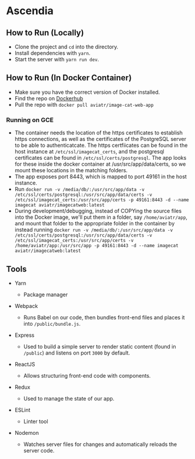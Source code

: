 # Ascendia

## How to Run (Locally)

- Clone the project and `cd` into the directory.
- Install dependencies with `yarn`.
- Start the server with `yarn run dev`.

## How to Run (In Docker Container)

- Make sure you have the correct version of Docker installed.
- Find the repo on [Dockerhub](https://hub.docker.com/r/aviatr/image-cat-web-app/)
- Pull the repo with `docker pull aviatr/image-cat-web-app`

### Running on GCE
- The container needs the location of the https certificates to establish https connections, as well as the certificates of the PostgreSQL server to be able to authenticatcate. The https certfiicates can be found in the host instance at `/etc/ssl/imagecat_certs`, and the postgresql certificates can be found in `/etc/ssl/certs/postgresql`. The app looks for these inside the docker container at /usr/src/app/data/certs, so we mount these locations in the matching folders.
- The app exposes port 8443, which is mapped to port 49161 in the host instance.
- Run `docker run -v /media/db/:/usr/src/app/data -v /etc/ssl/certs/postgresql:/usr/src/app/data/certs -v /etc/ssl/imagecat_certs:/usr/src/app/certs -p 49161:8443 -d --name imagecat aviatr/imagecatweb:latest`
- During development/debugging, instead of COPYing the source files into the Docker image, we'll put them in a folder, say `/home/aviatr/app`, and mount that folder to the appropriate folder in the container by instead running `docker run -v /media/db/:/usr/src/app/data -v /etc/ssl/certs/postgresql:/usr/src/app/data/certs -v /etc/ssl/imagecat_certs:/usr/src/app/certs -v /home/aviatr/app:/usr/src/app -p 49161:8443 -d --name imagecat aviatr/imagecatweb:latest`

## Tools

- Yarn
  - Package manager

- Webpack
  - Runs Babel on our code, then bundles front-end files and places it into `/public/bundle.js`.

- Express
  - Used to build a simple server to render static content (found in `/public`) and listens on port `3000` by default.

- ReactJS
  - Allows structuring front-end code with components.

- Redux
  - Used to manage the state of our app.

- ESLint
  - Linter tool

- Nodemon
  - Watches server files for changes and automatically reloads the server code.
